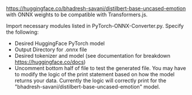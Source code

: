https://huggingface.co/bhadresh-savani/distilbert-base-uncased-emotion with ONNX weights to be compatible with Transformers.js.

Import necessary modules listed in PyTorch-ONNX-Converter.py.
Specify the following:
- Desired HuggingFace PyTorch model
- Output Directory for .onnx file
- Desired tokenizer and model (see documentation for breakdown https://huggingface.co/docs)
- Uncomment bottom half of file to test the generated file. You may have to modify the logic of the print statement based on how the model returns your data. Currently the logic will correctly print for the "bhadresh-savani/distilbert-base-uncased-emotion" model.